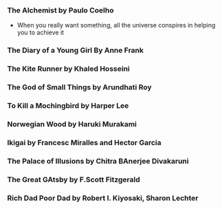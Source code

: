 ### The Alchemist by Paulo Coelho
* When you really want something, all the universe conspires in helping you to achieve it
### The Diary of a Young Girl By Anne Frank
### The Kite Runner by Khaled Hosseini
### The God of Small Things by Arundhati Roy
### To Kill a Mochingbird by Harper Lee
### Norwegian Wood by Haruki Murakami
### Ikigai by Francesc Miralles and Hector Garcia
### The Palace of Illusions by Chitra BAnerjee Divakaruni
### The Great GAtsby by F.Scott Fitzgerald
### Rich Dad Poor Dad by Robert I. Kiyosaki, Sharon Lechter
